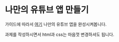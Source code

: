 # 나만의 유튜브 앱 만들기 

가이드에 따라서 [여기](https://www.notion.so/2022-a8271c3ef4b145c6a0558593ac79fabd)
나만의 유튜브 앱을 완성시켜봅니다. 

과제를 작성하시면서 html과 css는 마음껏 변경하셔도 됩니다.